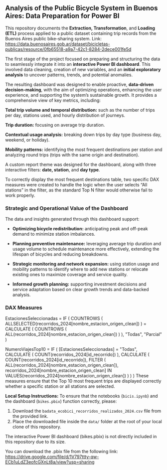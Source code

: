 ## Analysis of the Public Bicycle System in Buenos Aires: Data Preparation for Power BI ##

This repository documents the **Extraction, Transformation**, and **Loading (ETL)** process applied to a public dataset containing trip records from the Buenos Aires public bike-sharing system. 
Link: https://data.buenosaires.gob.ar/dataset/bicicletas-publicas/resource/0fb65518-a9a7-42c1-8284-2dece001fe5d

The first stage of the project focused on preparing and structuring the data to seamlessly integrate it into an **interactive Power BI dashboard**. This involved data cleaning, creation of new variables, and an **initial exploratory analysis** to uncover patterns, trends, and potential anomalies.

The resulting dashboard was designed to enable proactive, **data-driven decision-making**, with the aim of optimizing operations, enhancing the user experience, and supporting the system’s sustainable growth. It provides a comprehensive view of key metrics, including:

**Total trip volume and temporal distribution:** such as the number of trips per day, stations used, and hourly distribution of journeys.

**Trip duration:** focusing on average trip duration.

**Contextual usage analysis:** breaking down trips by day type (business day, weekend, or holiday).

**Mobility patterns:** identifying the most frequent destinations per station and analyzing round trips (trips with the same origin and destination).

A custom report theme was designed for the dashboard, along with three interactive filters: **date, station**, and **day type**.

To correctly display the most frequent destinations table, two specific DAX measures were created to handle the logic when the user selects “All stations” in the filter, as the standard Top N filter would otherwise fail to work properly.

### Strategic and Operational Value of the Dashboard ###
The data and insights generated through this dashboard support:

- **Optimizing bicycle redistribution:** anticipating peak and off-peak demand to minimize station imbalances.

- **Planning preventive maintenance:** leveraging average trip duration and usage volume to schedule maintenance more effectively, extending the lifespan of bicycles and reducing breakdowns.

- **Strategic monitoring and network expansion:** using station usage and mobility patterns to identify where to add new stations or relocate existing ones to maximize coverage and service quality.

- **Informed growth planning:** supporting investment decisions and service adaptation based on clear growth trends and data-backed analysis.

### DAX Measures ####

EstacionesSeleccionadas = 
IF (
    COUNTROWS ( ALLSELECTED(recorridos_2024[nombre_estacion_origen_clean]) ) 
        = CALCULATE ( COUNTROWS ( ALL(recorridos_2024[nombre_estacion_origen_clean]) ) ),
    "Todas",
    "Parcial"
)

NumeroViajesTop10 = 
IF (
    [EstacionesSeleccionadas] = "Todas",
    CALCULATE ( COUNT(recorridos_2024[id_recorrido]) ),
    CALCULATE ( 
        COUNT(recorridos_2024[id_recorrido]),
        FILTER (
            ALL(recorridos_2024[nombre_estacion_origen_clean]),
            recorridos_2024[nombre_estacion_origen_clean] IN VALUES(recorridos_2024[nombre_estacion_origen_clean])
        )
    )
)
These measures ensure that the Top 10 most frequent trips are displayed correctly whether a specific station or all stations are selected.


**Local Setup Instructions:**
To ensure that the notebooks (`bicis.ipynb`) and the dashboard (`bikes.pbix`) function correctly, please:
1.  Download the `badata_ecobici_recorridos_realizados_2024.csv` file from the provided link.
2.  Place the downloaded file inside the `data/` folder at the root of your local clone of this repository.


The interactive Power BI dashboard (bikes.pbix) is not directly included in this repository due to its size.

You can download the .pbix file from the following link:
https://drive.google.com/file/d/1V797ttty-qw-ECb1uLdZ3eofcGXnLt8a/view?usp=sharing